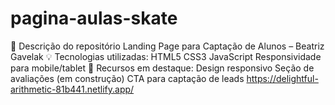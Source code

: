 # pagina-aulas-skate
📌 Descrição do repositório Landing Page para Captação de Alunos – Beatriz Gavelak 💡 Tecnologias utilizadas:  HTML5  CSS3  JavaScript  Responsividade para mobile/tablet  🚀 Recursos em destaque:  Design responsivo  Seção de avaliações (em construção)  CTA para captação de leads
https://delightful-arithmetic-81b441.netlify.app/
